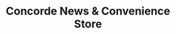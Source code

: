 ---
title: "Concorde News & Convenience Store"
url: /bristol/concorde-news-and-convenience-store/
shop: convenience
---